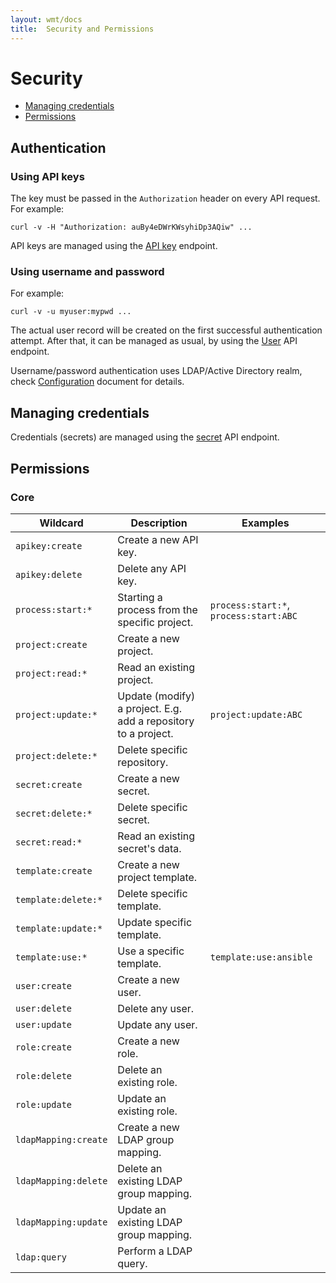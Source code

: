 ```yaml
---
layout: wmt/docs
title:  Security and Permissions
---
```



# Security

- [Managing credentials](#managing-credentials)
- [Permissions](#permissions)

## Authentication

### Using API keys

The key must be passed in the `Authorization` header on every API request. For example:
```
curl -v -H "Authorization: auBy4eDWrKWsyhiDp3AQiw" ...
```

API keys are managed using the [API key](./api/apikey.md) endpoint.

### Using username and password

For example:
```
curl -v -u myuser:mypwd ...
```

The actual user record will be created on the first successful authentication attempt.
After that, it can be managed as usual, by using the [User](./api/user.md) API endpoint.

Username/password authentication uses LDAP/Active Directory realm, check
[Configuration](./configuration.md#ldap) document for details.

## Managing credentials

Credentials (secrets) are managed using the [secret](./api/secret.md) API endpoint.

## Permissions

### Core

| Wildcard                  | Description                                                    | Examples                               |
|---------------------------|----------------------------------------------------------------|----------------------------------------|
| `apikey:create`           | Create a new API key.                                          |                                        |
| `apikey:delete`           | Delete any API key.                                            |                                        |
| `process:start:*`         | Starting a process from the specific project.                  | `process:start:*`, `process:start:ABC` |
| `project:create`          | Create a new project.                                          |                                        |
| `project:read:*`          | Read an existing project.                                      |                                        |
| `project:update:*`        | Update (modify) a project. E.g. add a repository to a project. | `project:update:ABC`                   |
| `project:delete:*`        | Delete specific repository.                                    |                                        |
| `secret:create`           | Create a new secret.                                           |                                        |
| `secret:delete:*`         | Delete specific secret.                                        |                                        |
| `secret:read:*`           | Read an existing secret's data.                                |                                        |
| `template:create`         | Create a new project template.                                 |                                        |
| `template:delete:*`       | Delete specific template.                                      |                                        |
| `template:update:*`       | Update specific template.                                      |                                        |
| `template:use:*`          | Use a specific template.                                       | `template:use:ansible`                 |
| `user:create`             | Create a new user.                                             |                                        |
| `user:delete`             | Delete any user.                                               |                                        |
| `user:update`             | Update any user.                                               |                                        |
| `role:create`             | Create a new role.                                             |                                        |
| `role:delete`             | Delete an existing role.                                       |                                        |
| `role:update`             | Update an existing role.                                       |                                        |
| `ldapMapping:create`      | Create a new LDAP group mapping.                               |                                        |
| `ldapMapping:delete`      | Delete an existing LDAP group mapping.                         |                                        |
| `ldapMapping:update`      | Update an existing LDAP group mapping.                         |                                        |
| `ldap:query`              | Perform a LDAP query.                                          |                                        |
